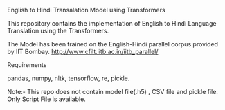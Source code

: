 English to Hindi Transalation Model using Transformers

This repository contains the implementation of English to Hindi Language Translation using the Transformers.

The Model has been trained on the English-Hindi parallel corpus provided by IIT Bombay. http://www.cfilt.iitb.ac.in/iitb_parallel/

Requirements

pandas,
numpy,
nltk,
tensorflow,
re,
pickle.

Note:- This repo does not contain model file(.h5) , CSV file and pickle file. Only Script File is available.
